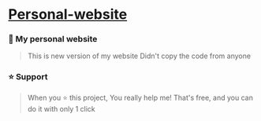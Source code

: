 # [Personal-website](https://notarya.rf.gd)
### 🌆 My personal website
> This is new version of my website
> Didn't copy the code from anyone
### ⭐ Support
> When you ⭐ this project, You really help me! That's free, and you can do it with only 1 click
